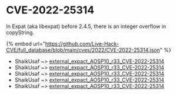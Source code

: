 # CVE-2022-25314

In Expat (aka libexpat) before 2.4.5, there is an integer overflow in copyString.

{% embed url="https://github.com/Live-Hack-CVE/full_database/blob/main/cves/2022/CVE-2022-25314.json" %}


* ShaikUsaf ~> [external_expact_AOSP10_r33_CVE-2022-25314](https://www.alice-snow.ru/2022/database/cve-2022-25314/external_expact_aosp10_r33_cve-2022-25314-shaikusaf)
* ShaikUsaf ~> [external_expact_AOSP10_r33_CVE-2022-25314](https://www.alice-snow.ru/2022/database/cve-2022-25314/external_expact_aosp10_r33_cve-2022-25314-shaikusaf)
* ShaikUsaf ~> [external_expact_AOSP10_r33_CVE-2022-25314](https://www.alice-snow.ru/2022/database/cve-2022-25314/external_expact_aosp10_r33_cve-2022-25314-shaikusaf)
* ShaikUsaf ~> [external_expact_AOSP10_r33_CVE-2022-25314](https://www.alice-snow.ru/2022/database/cve-2022-25314/external_expact_aosp10_r33_cve-2022-25314-shaikusaf)
* ShaikUsaf ~> [external_expact_AOSP10_r33_CVE-2022-25314](https://www.alice-snow.ru/2022/database/cve-2022-25314/external_expact_aosp10_r33_cve-2022-25314-shaikusaf)